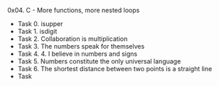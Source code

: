 0x04. C - More functions, more nested loops
- Task 0. isupper
- Task 1. isdigit
- Task 2. Collaboration is multiplication
- Task 3. The numbers speak for themselves
- Task 4. 4. I believe in numbers and signs
- Task 5. Numbers constitute the only universal language
- Task 6. The shortest distance between two points is a straight line
- Task 